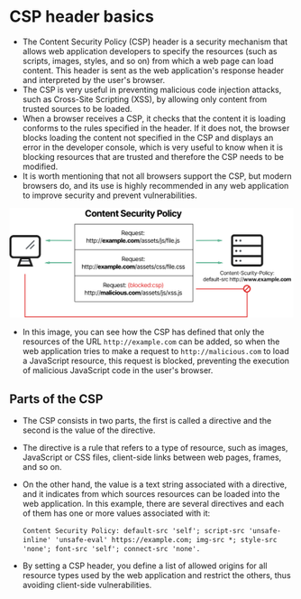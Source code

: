 # CSP header basics

* The Content Security Policy (CSP) header is a security mechanism that allows web application developers to specify the resources (such as scripts, images, styles, and so on) from which a web page can load content. This header is sent as the web application's response header and interpreted by the user's browser.
* The CSP is very useful in preventing malicious code injection attacks, such as Cross-Site Scripting (XSS), by allowing only content from trusted sources to be loaded.
* When a browser receives a CSP, it checks that the content it is loading conforms to the rules specified in the header. If it does not, the browser blocks loading the content not specified in the CSP and displays an error in the developer console, which is very useful to know when it is blocking resources that are trusted and therefore the CSP needs to be modified.
* It is worth mentioning that not all browsers support the CSP, but modern browsers do, and its use is highly recommended in any web application to improve security and prevent vulnerabilities.

![content-security-policy-graphical-representation.png][1]

* In this image, you can see how the CSP has defined that only the resources of the URL `http://example.com` can be added, so when the web application tries to make a request to `http://malicious.com` to load a JavaScript resource, this request is blocked, preventing the execution of malicious JavaScript code in the user's browser.

## Parts of the CSP

* The CSP consists in two parts, the first is called a directive and the second is the value of the directive.
* The directive is a rule that refers to a type of resource, such as images, JavaScript or CSS files, client-side links between web pages, frames, and so on.
* On the other hand, the value is a text string associated with a directive, and it indicates from which sources resources can be loaded into the web application. In this example, there are several directives and each of them has one or more values associated with it:

  ```
  Content Security Policy: default-src 'self'; script-src 'unsafe-inline' 'unsafe-eval' https://example.com; img-src *; style-src 'none'; font-src 'self'; connect-src 'none'.
  ```
  
* By setting a CSP header, you define a list of allowed origins for all resource types used by the web application and restrict the others, thus avoiding client-side vulnerabilities.

[1]: /static/images/content-security-policy-graphical-representation.png
